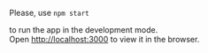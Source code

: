 
Please, use `npm start`

to run the app in the development mode.\
Open [http://localhost:3000](http://localhost:3000) to view it in the browser.
